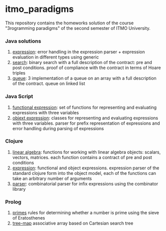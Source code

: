 # itmo_paradigms

This repository contains the homeworks solution of the course "Зrogramming paradigms" of the second semester of ITMO University.

### Java solutions
1. [expression](java-solutions/expression): error handling in the expression parser + expression evaluation in different types using generic
2. [search](java-solutions/search): binary search with a full description of the contract: pre and post conditions. proof of compliance with the contract in terms of Hoare triples
3. [queue](java-solutions/queue): 3 implementation of a queue on an array with a full description of the contract. queue on linked list

### Java Script
1. [functional expression](javascript-solutions/functionalExpression.js): set of functions for representing and evaluating expressions with three variables
2. [objext expression](javascript-solutions/objextExpression.js): classes for representing and evaluating expressions with three variables. parser for prefix representation of expressions and error handling during parsing of expressions

### Clojure
1. [linear algebra](clojure-solutions/linear.clj): 
functions for working with linear algebra objects: scalars, vectors, matrices. each function contains a contract of pre and post conditions
2. [expression](clojure-solutions/expression.clj): functional and object expressions. expression parser of the standard clojure form into the object model, each of the functions can take an arbitrary number of arguments
3. [parser](clojure-solutions/parser.clj): combinatorial parser for infix expressions using the combinator library

### Prolog
1. [primes](prolog-solutions/primes.pl) rules for determining whether a number is prime using the sieve of Eratosthenes
2. [tree-map](prolog-solutions/tree-map.pl) associative array based on Cartesian search tree
